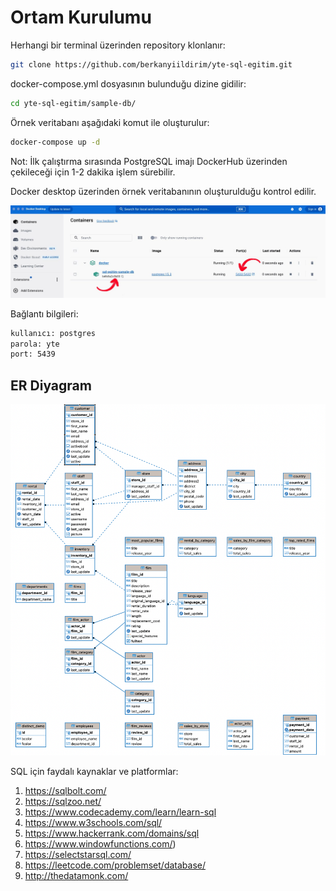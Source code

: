 # Ortam Kurulumu

Herhangi bir terminal üzerinden repository klonlanır:

```sh
git clone https://github.com/berkanyiildirim/yte-sql-egitim.git
```

docker-compose.yml dosyasının bulunduğu dizine gidilir:

```sh
cd yte-sql-egitim/sample-db/
```

Örnek veritabanı aşağıdaki komut ile oluşturulur:

```sh
docker-compose up -d
```

Not: İlk çalıştırma sırasında PostgreSQL imajı DockerHub üzerinden çekileceği için 1-2 dakika işlem sürebilir.

Docker desktop üzerinden örnek veritabanının oluşturulduğu kontrol edilir.

![Örnek veritabanı oluşturma](/img/img-1.jpeg "Veritabanı")

Bağlantı bilgileri:

```bash
kullanıcı: postgres
parola: yte
port: 5439
```

## ER Diyagram

![Örnek veritabanı ER diyagram](/img/img-2.png "ER diyagram")

SQL için faydalı kaynaklar ve platformlar:

1. https://sqlbolt.com/
2. https://sqlzoo.net/
3. https://www.codecademy.com/learn/learn-sql
4. https://www.w3schools.com/sql/
5. https://www.hackerrank.com/domains/sql
6. https://www.windowfunctions.com/)
7. https://selectstarsql.com/
8. https://leetcode.com/problemset/database/
9. http://thedatamonk.com/
